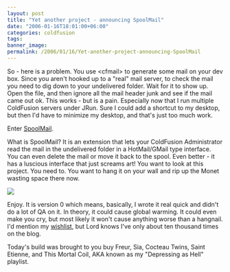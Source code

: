 ```yaml
---
layout: post
title: "Yet another project - announcing SpoolMail"
date: "2006-01-16T18:01:00+06:00"
categories: coldfusion 
tags: 
banner_image: 
permalink: /2006/01/16/Yet-another-project-announcing-SpoolMail
---
```


So - here is a problem. You use &lt;cfmail&gt; to generate some mail on your dev box. Since you aren't hooked up to a "real" mail server, to check the mail you need to dig down to your undelivered folder. Wait for it to show up. Open the file, and then ignore all the mail header junk and see if the mail came out ok. This works - but is a pain. Especially now that I run multiple ColdFusion servers under JRun. Sure I could add a shortcut to my desktop, but then I'd have to minimize my desktop, and that's just too much work. 

Enter <a href="http://ray.camdenfamily.com/projects/spoolmail">SpoolMail</a>.
<!--more-->
What is SpoolMail? It is an extension that lets your ColdFusion Administrator read the mail in the undelivered folder in a HotMail/GMail type interface. You can even delete the mail or move it back to the spool. Even better - it has a luscious interface that just screams art! You want to look at this project. You need to. You want to hang it on your wall and rip up the Monet wasting space there now.

<a href="http://ray.camdenfamily.com/images/spoolmail_large.jpg"><img src="http://ray.camdenfamily.com/images/spoolmail_small.jpg"></a>

Enjoy. It is version 0 which means, basically, I wrote it real quick and didn't do a lot of QA on it. In theory, it could cause global warming. It could even make you cry, but most likely it won't cause anything worse than a hangnail. I'd mention my <a href="http://www.amazon.com/o/registry/2TCL1D08EZEYE">wishlist</a>, but Lord knows I've only about ten thousand times on the blog.

Today's build was brought to you buy Freur, Sia, Cocteau Twins, Saint Etienne, and This Mortal Coil, AKA known as my "Depressing as Hell" playlist.